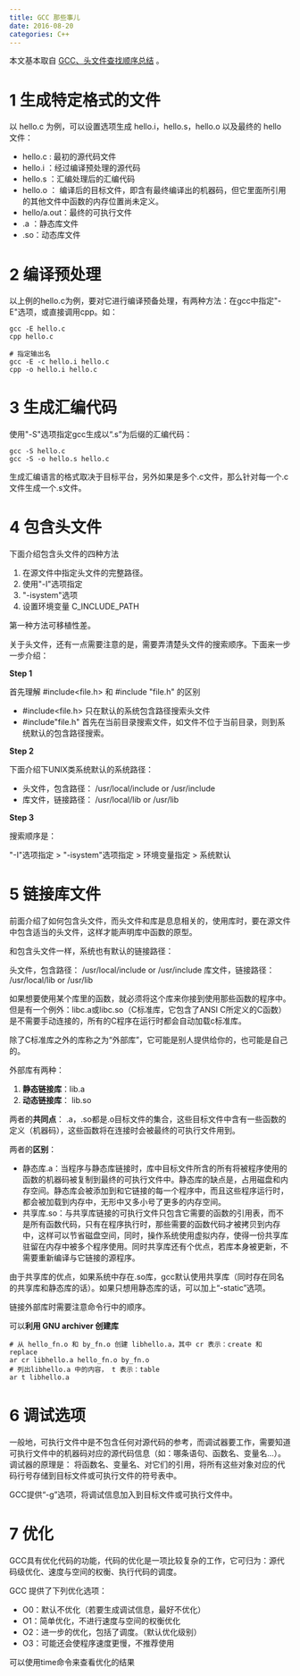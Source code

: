 ```yaml
---
title: GCC 那些事儿
date: 2016-08-20
categories: C++
---
```


本文基本取自 [GCC、头文件查找顺序总结](http://blog.csdn.net/benpaobagzb/article/details/51277960) 。 

# 1 生成特定格式的文件
以 hello.c 为例，可以设置选项生成 hello.i，hello.s，hello.o 以及最终的 hello 文件：

- hello.c : 最初的源代码文件
- hello.i ：经过编译预处理的源代码
- hello.s ：汇编处理后的汇编代码
- hello.o ： 编译后的目标文件，即含有最终编译出的机器码，但它里面所引用的其他文件中函数的内存位置尚未定义。
- hello/a.out：最终的可执行文件
- .a ：静态库文件
- .so：动态库文件

# 2 编译预处理

以上例的hello.c为例，要对它进行编译预备处理，有两种方法：在gcc中指定"-E"选项，或直接调用cpp。如：

```shell
gcc -E hello.c
cpp hello.c

# 指定输出名
gcc -E -c hello.i hello.c
cpp -o hello.i hello.c
```

# 3 生成汇编代码

使用"-S"选项指定gcc生成以“.s”为后缀的汇编代码：

```shell
gcc -S hello.c
gcc -S -o hello.s hello.c
```

生成汇编语言的格式取决于目标平台，另外如果是多个.c文件，那么针对每一个.c文件生成一个.s文件。

# 4 包含头文件

下面介绍包含头文件的四种方法
1. 在源文件中指定头文件的完整路径。
2. 使用"-I"选项指定
3. "-isystem"选项
4. 设置环境变量 C_INCLUDE_PATH

第一种方法可移植性差。

关于头文件，还有一点需要注意的是，需要弄清楚头文件的搜索顺序。下面来一步一步介绍：

**Step 1**

首先理解 #include<file.h> 和 #include "file.h" 的区别

- #include<file.h> 只在默认的系统包含路径搜索头文件
- #include"file.h" 首先在当前目录搜索文件，如文件不位于当前目录，则到系统默认的包含路径搜索。

**Step 2**

下面介绍下UNIX类系统默认的系统路径：

- 头文件，包含路径： /usr/local/include or /usr/include
- 库文件，链接路径： /usr/local/lib or /usr/lib

**Step 3**

搜索顺序是：

"-I"选项指定 > "-isystem"选项指定 > 环境变量指定 > 系统默认

# 5 链接库文件

前面介绍了如何包含头文件，而头文件和库是息息相关的，使用库时，要在源文件中包含适当的头文件，这样才能声明库中函数的原型。

和包含头文件一样，系统也有默认的链接路径：

头文件，包含路径： /usr/local/include or /usr/include
库文件，链接路径： /usr/local/lib or /usr/lib

如果想要使用某个库里的函数，就必须将这个库来你接到使用那些函数的程序中。但是有一个例外：libc.a或libc.so（C标准库，它包含了ANSI C所定义的C函数）是不需要手动连接的，所有的C程序在运行时都会自动加载c标准库。

除了C标准库之外的库称之为“外部库”，它可能是别人提供给你的，也可能是自己的。

外部库有两种：

1. **静态链接库**：lib.a
2. **动态链接库**： lib.so

两者的**共同点**：
.a，.so都是.o目标文件的集合，这些目标文件中含有一些函数的定义（机器码），这些函数将在连接时会被最终的可执行文件用到。

两者的**区别**：
- 静态库.a：当程序与静态库链接时，库中目标文件所含的所有将被程序使用的函数的机器码被复制到最终的可执行文件中。静态库的缺点是，占用磁盘和内存空间。静态库会被添加到和它链接的每一个程序中，而且这些程序运行时，都会被加载到内存中，无形中又多小号了更多的内存空间。
- 共享库.so：与共享库链接的可执行文件只包含它需要的函数的引用表，而不是所有函数代码，只有在程序执行时，那些需要的函数代码才被拷贝到内存中，这样可以节省磁盘空间，同时，操作系统使用虚拟内存，使得一份共享库驻留在内存中被多个程序使用。同时共享库还有个优点，若库本身被更新，不需要重新编译与它链接的源程序。

由于共享库的优点，如果系统中存在.so库，gcc默认使用共享库（同时存在同名的共享库和静态库的话）。如果只想用静态库的话，可以加上“-static”选项。

链接外部库时需要注意命令行中的顺序。

可以**利用 GNU archiver 创建库**

```shell
# 从 hello_fn.o 和 by_fn.o 创建 libhello.a，其中 cr 表示：create 和 replace
ar cr libhello.a hello_fn.o by_fn.o
# 列出libhello.a 中的内容， t 表示：table
ar t libhello.a
```

# 6 调试选项

一般地，可执行文件中是不包含任何对源代码的参考，而调试器要工作，需要知道可执行文件中的机器码对应的源代码信息（如：哪条语句、函数名、变量名...）。调试器的原理是：
将函数名、变量名、对它们的引用，将所有这些对象对应的代码行号存储到目标文件或可执行文件的符号表中。

GCC提供“-g”选项，将调试信息加入到目标文件或可执行文件中。

# 7 优化

GCC具有优化代码的功能，代码的优化是一项比较复杂的工作，它可归为：源代码级优化、速度与空间的权衡、执行代码的调度。

GCC 提供了下列优化选项：
- O0：默认不优化（若要生成调试信息，最好不优化）
- O1：简单优化，不进行速度与空间的权衡优化
- O2：进一步的优化，包括了调度。（默认优化级别）
- O3：可能还会使程序速度更慢，不推荐使用

可以使用time命令来查看优化的结果